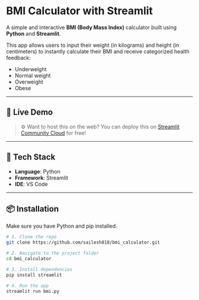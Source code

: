 # BMI Calculator with Streamlit 

A simple and interactive **BMI (Body Mass Index)** calculator built using **Python** and **Streamlit**.

This app allows users to input their weight (in kilograms) and height (in centimeters) to instantly calculate their BMI and receive categorized health feedback:
- Underweight
- Normal weight
- Overweight
- Obese

---

## 🚀 Live Demo

> ⚙️ Want to host this on the web? You can deploy this on [Streamlit Community Cloud](https://streamlit.io/cloud) for free!

---

## 🧰 Tech Stack

- **Language**: Python
- **Framework**: Streamlit
- **IDE**: VS Code

---

## 📦 Installation

Make sure you have Python and pip installed.

```bash
# 1. Clone the repo
git clone https://github.com/sailesh818/bmi_calculator.git

# 2. Navigate to the project folder
cd bmi_calculator

# 3. Install dependencies
pip install streamlit

# 4. Run the app
streamlit run bmi.py
